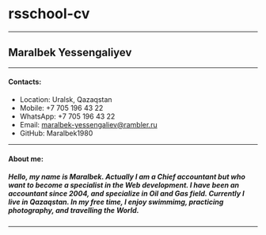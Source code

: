 rsschool-cv
===========
---
Maralbek Yessengaliyev
----------------------
___
#### Contacts:
+ Location: Uralsk, Qazaqstan
+ Mobile: +7 705 196 43 22
+ WhatsApp: +7 705 196 43 22
+ Email: maralbek-yessengaliev@rambler.ru
+ GitHub: Maralbek1980
***
#### About me:
##### Hello, my name is Maralbek. Actually I am a Chief accountant but who want to become a specialist in the Web development. I have been an accountant since 2004, and specialize in Oil and Gas field. Currently I live in Qazaqstan. In my free time, I enjoy swimmimg, practicing photography, and travelling the World.
---
